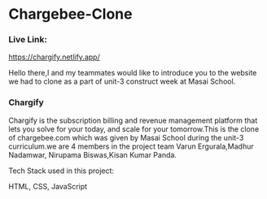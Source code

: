 # Chargebee-Clone

### Live Link:
https://chargify.netlify.app/

Hello there,I and my teammates would like to introduce you to the website we had to clone as a part of unit-3 construct week at Masai School.



### Chargify

Chargify is the subscription billing and revenue management platform that lets you solve for your today, and scale for your tomorrow.This is 
the clone of chargebee.com which was given by Masai School during the unit-3 curriculum.we are 4 members in the project team Varun Ergurala,Madhur Nadamwar,
Nirupama Biswas,Kisan Kumar Panda.

Tech Stack used in this project:

HTML,
CSS,
JavaScript

